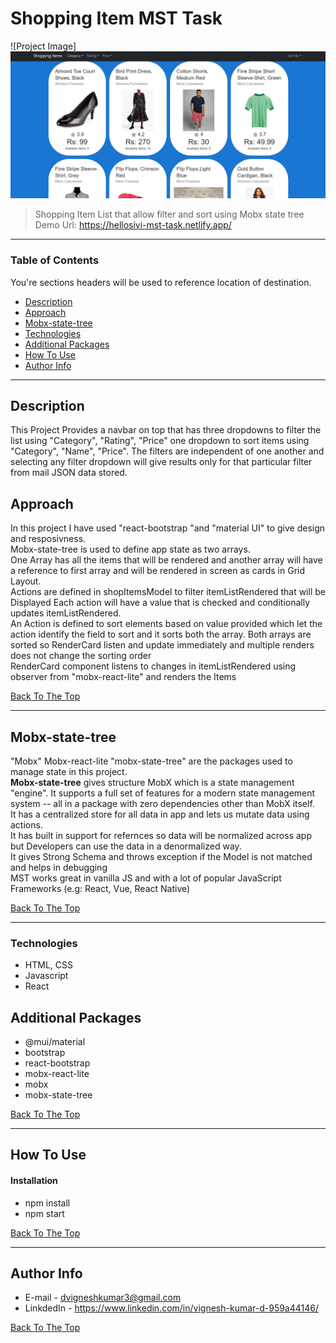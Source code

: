 # Shopping Item MST Task

![Project Image]
<img src="public\Shopping Item MST task 2022-01-28 .png" >

> Shopping Item List that allow filter and sort using Mobx state tree
> <br/>
> Demo Url: https://hellosivi-mst-task.netlify.app/

---

### Table of Contents

You're sections headers will be used to reference location of destination.

- [Description](#description)
- [Approach](#approach)
- [Mobx-state-tree](#mobx-state-tree)
- [Technologies](#technologies)
- [Additional Packages](#additional-packages)
- [How To Use](#how-to-use)
- [Author Info](#author-info)

---

## Description

This Project Provides a navbar on top that has three dropdowns to filter the list using "Category", "Rating", "Price" one dropdown to sort items using "Category", "Name", "Price".
The filters are independent of one another and selecting any filter dropdown will give results only for that particular filter from mail JSON data stored.

## Approach

In this project I have used "react-bootstrap "and "material UI" to give design and resposivness.<br/>
Mobx-state-tree is used to define app state as two arrays.<br/>
One Array has all the items that will be rendered and another array will have a reference to first array and will be rendered in screen as cards in Grid Layout.<br/>
Actions are defined in shopItemsModel to filter itemListRendered that will be Displayed Each action will have a value that is checked and conditionally updates itemListRendered.
<br/>
An Action is defined to sort elements based on value provided which let the action identify the field to sort and it sorts both the array. Both arrays are sorted so RenderCard listen and update immediately and multiple renders does not change the sorting order
<br/>
RenderCard component listens to changes in itemListRendered using observer from "mobx-react-lite" and renders the Items

<a href="#">Back To The Top</a>

---

## Mobx-state-tree

"Mobx" Mobx-react-lite "mobx-state-tree" are the packages used to manage state in this project.<br/>
<b>Mobx-state-tree</b> gives structure MobX which is a state management "engine". It supports a full set of features for a modern state management system -- all in a package with zero dependencies other than MobX itself.
<br/>
It has a centralized store for all data in app and lets us mutate data using actions.
<br/>
It has built in support for refernces so data will be normalized across app but Developers can use the data in a denormalized way.
<br/>
It gives Strong Schema and throws exception if the Model is not matched and helps in debugging
<br/>
MST works great in vanilla JS and with a lot of popular JavaScript Frameworks (e.g: React, Vue, React Native)
<br/>

<a href="#">Back To The Top</a>

---

### Technologies

- HTML, CSS
- Javascript
- React

## Additional Packages

- @mui/material
- bootstrap
- react-bootstrap
- mobx-react-lite
- mobx
- mobx-state-tree

<a href="#">Back To The Top</a>

---

## How To Use

#### Installation

- npm install
- npm start

<a href="#">Back To The Top</a>

---

## Author Info

- E-mail - dvigneshkumar3@gmail.com
- LinkdedIn - https://www.linkedin.com/in/vignesh-kumar-d-959a44146/

<a href="#">Back To The Top</a>

